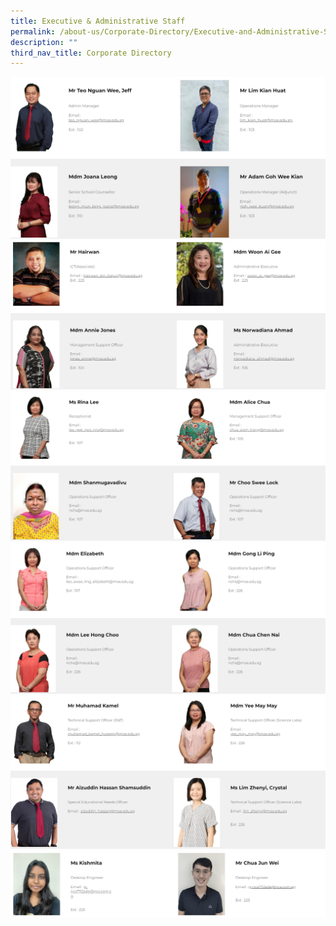 ```yaml
---
title: Executive & Administrative Staff
permalink: /about-us/Corporate-Directory/Executive-and-Administrative-Staff/
description: ""
third_nav_title: Corporate Directory
---
```

![](/images/8a_SAT3.png)
![](/images/8b_SAT1.png)
![](/images/8c_SAT.png)
![](/images/8d_SAT.png)
![](/images/8e_SAT1.png)
![](/images/8f_SAT1.png)
